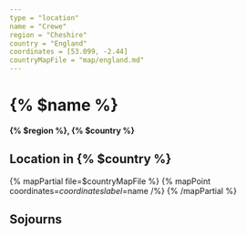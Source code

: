 ```yaml
---
type = "location"
name = "Crewe"
region = "Cheshire"
country = "England"
coordinates = [53.099, -2.44]
countryMapFile = "map/england.md"
---
```


# {% $name %}

**{% $region %}, {% $country %}**

## Location in {% $country %}

{% mapPartial file=$countryMapFile %}
  {% mapPoint coordinates=$coordinates label=$name /%}
{% /mapPartial %}

## Sojourns
